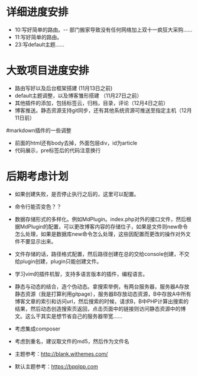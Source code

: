 # 详细进度安排
- 10:写好简单的路由。-- 部门搬家导致没有任何网络加上双十一疯狂大采购……
- 11:写好简单的路由。
- 23:写default主题……

# 大致项目进度安排
- 路由写好以及后台框架搭建 (11月13日之前)
- default主题调整，以及博客雏形搭建 （11月27日之前）
- 其他插件的添加，包括标签云，归档，目录，评论（12月4日之前）
- 博客推送。静态资源支持git同步，还有其他系统资源可推送至指定主机（12月11日前）

#markdown插件的一些调整
- 前面的html还有body去掉，外面包层div，id为article
- 代码展示，pre标签后的代码注意换行


# 后期考虑计划
- 如果创建失败，是否停止执行之后的，这里可以配置。
- 命令行能否变色？？
- 数据存储形式的多样化。例如MdPlugin。index.php对外的接口文件，然后根据MdPlugin的配置，可以更改博客内容的存储位子，如果是文件则new命令怎么处理，如果是数据库new命令怎么处理，这些因配置而更改的操作对外文件不要显示出来。
- 文件存储的话，路径格式配置，然后路径创建在总的交给console创建，不交给plugin创建，plugin只能创建文件。
- 学习vim的插件机智，支持多语言版本的插件，编程语言。
- 静态与动态的结合，造个伪动态。拿搜索举例，有两台服务器，服务器A存放静态资源（我是打算利用gitpage），服务器B存放动态资源，B中存放A中所有博客文章的索引和访问url，然后搜索的时候，请求B，B中PHP计算出搜索的结果，然后动态创造搜索页返回，点击页面中的链接则访问静态资源中的博文。这么干其实是想节省自己的服务器带宽……
- 考虑集成composer
- 考虑到重名，建议取文件的md5，然后作为文件名

- 主题参考：http://blank.withemes.com/
- 默认主题参考：https://bpplpp.com
